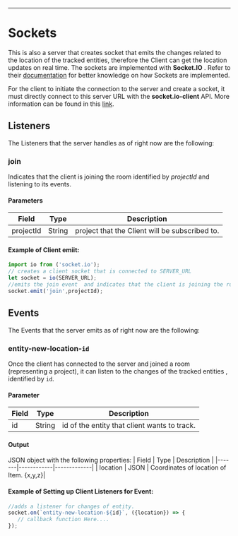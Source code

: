 <hr/>

# Sockets

This is also a server that creates socket that emits the changes related to the location of the tracked entities, therefore the Client can get the location updates on real time. The sockets are implemented with **Socket.IO** . Refer to their [documentation](http://socket.io) for better knowledge on how Sockets are implemented. 

For the client to initiate the connection to the server and create a socket, it must directly connect to this server URL with the **socket.io-client** API. More information can be found in this [link](https://socket.io/docs/v3/client-api/).

## Listeners
The Listeners that the server handles as of right now are the following:

### join
Indicates that the client is joining the room identified by *projectId* and listening to its events.
#### Parameters
| Field | Type       | Description |
|-------|------------|-------------|
| projectId | String    | project that the Client will be subscribed to.|

#### Example of Client emiit:
```javascript
import io from ('socket.io');
// creates a client socket that is connected to SERVER_URL
let socket = io(SERVER_URL);
//emits the join event  and indicates that the client is joining the room projectId
socket.emit('join',projectId);
```


## Events
The Events that the server emits as of right now are the following:

### entity-new-location-`id`
Once the client has connected to the server and joined a room (representing a project), it can listen to the changes of the tracked entities , identified by `id`.

#### Parameter
| Field | Type       | Description |
|-------|------------|-------------|
| id | String    | id of the entity that client wants to track.|

#### Output
JSON object with the following properties:
| Field | Type       | Description |
|-------|------------|-------------|
| location | JSON    | Coordinates of location of Item. {x,y,z}|

#### Example of Setting up Client Listeners for Event:
```javascript
//adds a listener for changes of entity.
socket.on(`entity-new-location-${id}`, ({location}) => {
   // callback function Here....
});
```